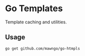 # Go Templates

Template caching and utilities.

## Usage

```shell
go get github.com/mawngo/go-htmpls
```
